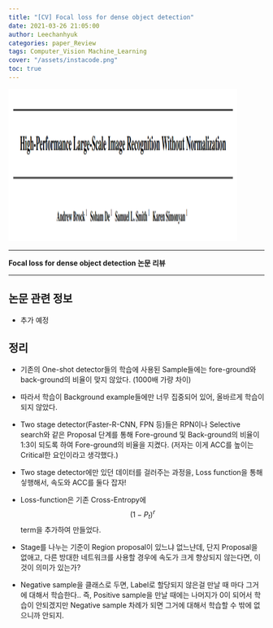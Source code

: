 ```yaml
---
title: "[CV] Focal loss for dense object detection"
date: 2021-03-26 21:05:00
author: Leechanhyuk
categories: paper_Review
tags: Computer_Vision Machine_Learning
cover: "/assets/instacode.png"
toc: true
---
```


<img src="/assets/image/High-performance/frontdoor.PNG" width="450px" height="300px" title="title" alt="title">


* * *

**Focal loss for dense object detection 논문 리뷰**

* * *

## 논문 관련 정보

 - 추가 예정

## 정리

- 기존의 One-shot detector들의 학습에 사용된 Sample들에는 fore-ground와 back-ground의 비율이 맞지 않았다. (1000배 가량 차이)

- 따라서 학습이 Background example들에만 너무 집중되어 있어, 올바르게 학습이 되지 않았다.

- Two stage detector(Faster-R-CNN, FPN 등)들은 RPN이나 Selective search와 같은 Proposal 단계를 통해 Fore-ground 및 Back-ground의 비율이 1:3이 되도록 하여 Fore-ground의 비율을 지켰다. (저자는 이게 ACC를 높이는 Critical한 요인이라고 생각했다.)

- Two stage detector에만 있던 데이터를 걸러주는 과정을, Loss function을 통해 싷행해서, 속도와 ACC를 둘다 잡자!

- Loss-function은 기존 Cross-Entropy에 $$(1-P_t)^r$$ term을 추가하여 만들었다.

- Stage를 나누는 기준이 Region proposal이 있느냐 없느냔데, 단지 Proposal을 없애고, 다른 방대한 네트워크를 사용할 경우에 속도가 크게 향상되지 않는다면, 이것이 의미가 있는가?

- Negative sample을 클래스로 두면, Label로 할당되지 않은걸 만날 때 마다 그거에 대해서 학습한다.. 즉, Positive sample을 만날 때에는 나머지가 0이 되어서 학습이 안되겠지만
Negative sample 차례가 되면 그거에 대해서 학습할 수 밖에 없으니까 안되지.














